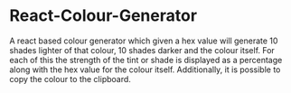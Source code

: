 # React-Colour-Generator
A react based colour generator which given a hex value will generate 10 shades lighter of that colour, 10 shades darker and the colour itself. For each of this the strength of the tint or shade is displayed as a percentage along with the hex value for the colour itself. Additionally, it is possible to copy the colour to the clipboard.
